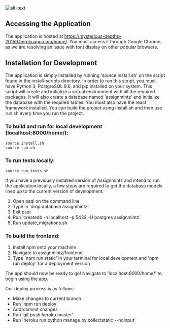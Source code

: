 ![alt-text][logo]

[logo]: https://github.com/jhu-oose/2017-group-11/blob/master/frontend/assets/assignmintz.png "Logo"

## Accessing the Application

The application is hosted at
https://mysterious-depths-20159.herokuapp.com/home/.
You must access it through Google Chrome, as we are resolving an issue with font display on other popular browsers.

## Installation for Development

The application is simply installed by running 'source install.sh' on the script
found in the install-scripts directory. In order to run this script, you must have Python 3,
PostgreSQL 9.6, and pip installed on your system.
This script will create and initialize a virtual environment with all the
required packages. It will also create a database named 'assignmintz' and
initialize the database with the required tables. You must also have the react
framework installed. You can build the project using install.sh and then use
run.sh every time you run the project.

### To build and run for local development (localhost:8000/home/):  
    source install.sh  
    source run.sh

### To run tests locally:  
    source run_tests.sh


If you have a previously installed version of Assignmintz and intend to run the
application locally, a few steps are required to get the database models lined
up to the current version of development.

1. Open psql on the command line
2. Type in 'drop database assignmintz'
3. Exit psql
4. Run 'createdb -h localhost -p 5432 -U postgres assignmintz'
5. Run update_migrations.sh

### To build the frontend:  
1. Install npm onto your machine  
2. Navigate to assignmintz/frontend  
3. Type 'npm run static' in your terminal for local development and
    'npm run deploy' for a deployment version

The app should now be ready to go!
Navigate to 'localhost:8000/home/' to begin using the app.

Our deploy process is as follows:

- Make changes to current branch
- Run 'npm run deploy'
- Add/commit changes
- Run 'git push heroku master'
- Run 'heroku run python manage.py collectstatic --noinput'
